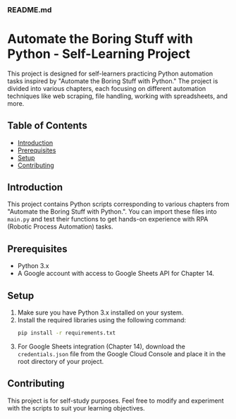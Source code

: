 ### README.md

# Automate the Boring Stuff with Python - Self-Learning Project

This project is designed for self-learners practicing Python automation tasks inspired by "Automate the Boring Stuff with Python." The project is divided into various chapters, each focusing on different automation techniques like web scraping, file handling, working with spreadsheets, and more.

## Table of Contents
- [Introduction](#introduction)
- [Prerequisites](#prerequisites)
- [Setup](#setup)
- [Contributing](#contributing)

## Introduction
This project contains Python scripts corresponding to various chapters from "Automate the Boring Stuff with Python.". You can import these files into `main.py` and test their functions to get hands-on experience with RPA (Robotic Process Automation) tasks.

## Prerequisites
- Python 3.x
- A Google account with access to Google Sheets API for Chapter 14.

## Setup
1. Make sure you have Python 3.x installed on your system.
2. Install the required libraries using the following command:
   ```bash
   pip install -r requirements.txt
   ```
3. For Google Sheets integration (Chapter 14), download the `credentials.json` file from the Google Cloud Console and place it in the root directory of your project.


## Contributing
This project is for self-study purposes. Feel free to modify and experiment with the scripts to suit your learning objectives.
